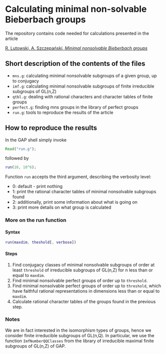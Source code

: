 # Calculating minimal non-solvable Bieberbach groups

The repository contains code needed for calculations presented in the article

[R. Lutowski, A. Szczepański, *Minimal nonsolvable Bieberbach groups*](https://arxiv.org/abs/2302.11368)

## Short description of the contents of the files

- `mns.g`: calculating minimal nonsolvable subgroups of a given group, up to conjugacy
- `imf.g`: calculating minimal nonsolvable subgroups of finite irreducible subgroups of GL(n,Z)
- `qtbl.g`: dealing with rational characters and character tables of finite groups
- `perfect.g`: finding mns groups in the library of perfect groups
- `run.g`: tools to reproduce the results of the article

## How to reproduce the results

In the GAP shell simply invoke

```gap
Read("run.g");
```

followed by

```gap
run(10, 10^6);
```

Function `run` accepts the third argument, describing the verbosity level:

- 0: default - print nothing
- 1: print the rational character tables of minimal nonsolvable subgroups found
- 2: additionally, print some information about what is going on
- 3: print more details on what group is calculated

### More on the run function

#### Syntax

```gap
run(maxdim, theshold[, verbose])
```

#### Steps

1. Find conjugacy classes of minimal nonsolvable subgroups of order at least `threshold` of irreducible subgroups of GL(n,Z) for n less than or equal to `maxdim`.
1. Find minimal nonsolvable perfect groups of order up to `threshold`.
1. Find minimal nonsolvable perfect groups of order up to `threshold`, which have faithful rational representations in dimensions less than or equal to `maxdim`.
1. Calculate rational character tables of the groups found in the previous step.

### Notes

We are in fact interested in the isomorphism types of groups, hence we consider finite irreducible subgroups of GL(n,Q). In particular, we use the function `ImfNumberQQClasses` from the library of irreducible maximal finite subgroups of GL(n,Z) of GAP.